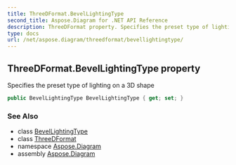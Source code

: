 ```yaml
---
title: ThreeDFormat.BevelLightingType
second_title: Aspose.Diagram for .NET API Reference
description: ThreeDFormat property. Specifies the preset type of lighting on a 3D shape
type: docs
url: /net/aspose.diagram/threedformat/bevellightingtype/
---
```

## ThreeDFormat.BevelLightingType property

Specifies the preset type of lighting on a 3D shape

```csharp
public BevelLightingType BevelLightingType { get; set; }
```

### See Also

* class [BevelLightingType](../../bevellightingtype/)
* class [ThreeDFormat](../)
* namespace [Aspose.Diagram](../../threedformat/)
* assembly [Aspose.Diagram](../../../)


